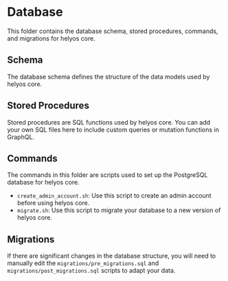# Database

This folder contains the database schema, stored procedures, commands, and migrations for helyos core.

## Schema

The database schema defines the structure of the data models used by helyos core.

## Stored Procedures

Stored procedures are SQL functions used by helyos core. You can add your own SQL files here to include custom queries or mutation functions in GraphQL.

## Commands

The commands in this folder are scripts used to set up the PostgreSQL database for helyos core.

- `create_admin_account.sh`: Use this script to create an admin account before using helyos core.
- `migrate.sh`: Use this script to migrate your database to a new version of helyos core.

## Migrations

If there are significant changes in the database structure, you will need to manually edit the `migrations/pre_migrations.sql` and `migrations/post_migrations.sql` scripts to adapt your data.

